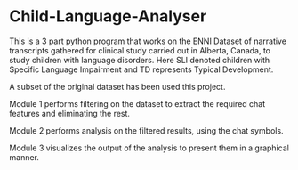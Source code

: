 # Child-Language-Analyser
This is a 3 part python program that works on the ENNI Dataset of narrative transcripts gathered for clinical study carried out in Alberta, Canada, to study children with language disorders. Here SLI denoted children with Specific Language Impairment and TD represents Typical Development. 

A subset of the original dataset has been used this project.

Module 1 performs filtering on the dataset to extract the required chat features and eliminating the rest.

Module 2 performs analysis on the filtered results, using the chat symbols.

Module 3 visualizes the output of the analysis to present them in a graphical manner.

